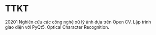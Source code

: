 # TTKT
20201
Nghiên cứu các công nghệ xử lý ảnh dựa trên Open CV.
Lập trình giao diện với PyQt5.
Optical Character Recognition.
